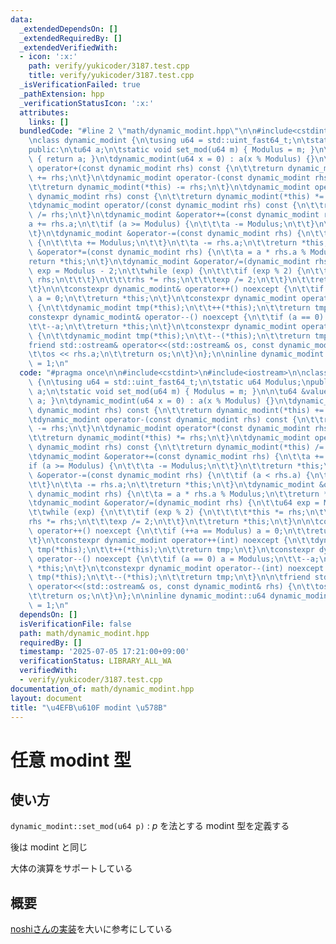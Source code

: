 ```yaml
---
data:
  _extendedDependsOn: []
  _extendedRequiredBy: []
  _extendedVerifiedWith:
  - icon: ':x:'
    path: verify/yukicoder/3187.test.cpp
    title: verify/yukicoder/3187.test.cpp
  _isVerificationFailed: true
  _pathExtension: hpp
  _verificationStatusIcon: ':x:'
  attributes:
    links: []
  bundledCode: "#line 2 \"math/dynamic_modint.hpp\"\n\n#include<cstdint>\n#include<iostream>\n\
    \nclass dynamic_modint {\n\tusing u64 = std::uint_fast64_t;\n\tstatic u64 Modulus;\n\
    public:\n\tu64 a;\n\tstatic void set_mod(u64 m) { Modulus = m; }\n\n\tu64 &value()\
    \ { return a; }\n\tdynamic_modint(u64 x = 0) : a(x % Modulus) {}\n\tdynamic_modint\
    \ operator+(const dynamic_modint rhs) const {\n\t\treturn dynamic_modint(*this)\
    \ += rhs;\n\t}\n\tdynamic_modint operator-(const dynamic_modint rhs) const {\n\
    \t\treturn dynamic_modint(*this) -= rhs;\n\t}\n\tdynamic_modint operator*(const\
    \ dynamic_modint rhs) const {\n\t\treturn dynamic_modint(*this) *= rhs;\n\t}\n\
    \tdynamic_modint operator/(const dynamic_modint rhs) const {\n\t\treturn dynamic_modint(*this)\
    \ /= rhs;\n\t}\n\tdynamic_modint &operator+=(const dynamic_modint rhs) {\n\t\t\
    a += rhs.a;\n\t\tif (a >= Modulus) {\n\t\t\ta -= Modulus;\n\t\t}\n\t\treturn *this;\n\
    \t}\n\tdynamic_modint &operator-=(const dynamic_modint rhs) {\n\t\tif (a < rhs.a)\
    \ {\n\t\t\ta += Modulus;\n\t\t}\n\t\ta -= rhs.a;\n\t\treturn *this;\n\t}\n\tdynamic_modint\
    \ &operator*=(const dynamic_modint rhs) {\n\t\ta = a * rhs.a % Modulus;\n\t\t\
    return *this;\n\t}\n\tdynamic_modint &operator/=(dynamic_modint rhs) {\n\t\tu64\
    \ exp = Modulus - 2;\n\t\twhile (exp) {\n\t\t\tif (exp % 2) {\n\t\t\t\t*this *=\
    \ rhs;\n\t\t\t}\n\t\t\trhs *= rhs;\n\t\t\texp /= 2;\n\t\t}\n\t\treturn *this;\n\
    \t}\n\n\tconstexpr dynamic_modint& operator++() noexcept {\n\t\tif (++a == Modulus)\
    \ a = 0;\n\t\treturn *this;\n\t}\n\tconstexpr dynamic_modint operator++(int) noexcept\
    \ {\n\t\tdynamic_modint tmp(*this);\n\t\t++(*this);\n\t\treturn tmp;\n\t}\n\t\
    constexpr dynamic_modint& operator--() noexcept {\n\t\tif (a == 0) a = Modulus;\n\
    \t\t--a;\n\t\treturn *this;\n\t}\n\tconstexpr dynamic_modint operator--(int) noexcept\
    \ {\n\t\tdynamic_modint tmp(*this);\n\t\t--(*this);\n\t\treturn tmp;\n\t}\n\n\t\
    friend std::ostream& operator<<(std::ostream& os, const dynamic_modint& rhs) {\n\
    \t\tos << rhs.a;\n\t\treturn os;\n\t}\n};\n\ninline dynamic_modint::u64 dynamic_modint::Modulus\
    \ = 1;\n"
  code: "#pragma once\n\n#include<cstdint>\n#include<iostream>\n\nclass dynamic_modint\
    \ {\n\tusing u64 = std::uint_fast64_t;\n\tstatic u64 Modulus;\npublic:\n\tu64\
    \ a;\n\tstatic void set_mod(u64 m) { Modulus = m; }\n\n\tu64 &value() { return\
    \ a; }\n\tdynamic_modint(u64 x = 0) : a(x % Modulus) {}\n\tdynamic_modint operator+(const\
    \ dynamic_modint rhs) const {\n\t\treturn dynamic_modint(*this) += rhs;\n\t}\n\
    \tdynamic_modint operator-(const dynamic_modint rhs) const {\n\t\treturn dynamic_modint(*this)\
    \ -= rhs;\n\t}\n\tdynamic_modint operator*(const dynamic_modint rhs) const {\n\
    \t\treturn dynamic_modint(*this) *= rhs;\n\t}\n\tdynamic_modint operator/(const\
    \ dynamic_modint rhs) const {\n\t\treturn dynamic_modint(*this) /= rhs;\n\t}\n\
    \tdynamic_modint &operator+=(const dynamic_modint rhs) {\n\t\ta += rhs.a;\n\t\t\
    if (a >= Modulus) {\n\t\t\ta -= Modulus;\n\t\t}\n\t\treturn *this;\n\t}\n\tdynamic_modint\
    \ &operator-=(const dynamic_modint rhs) {\n\t\tif (a < rhs.a) {\n\t\t\ta += Modulus;\n\
    \t\t}\n\t\ta -= rhs.a;\n\t\treturn *this;\n\t}\n\tdynamic_modint &operator*=(const\
    \ dynamic_modint rhs) {\n\t\ta = a * rhs.a % Modulus;\n\t\treturn *this;\n\t}\n\
    \tdynamic_modint &operator/=(dynamic_modint rhs) {\n\t\tu64 exp = Modulus - 2;\n\
    \t\twhile (exp) {\n\t\t\tif (exp % 2) {\n\t\t\t\t*this *= rhs;\n\t\t\t}\n\t\t\t\
    rhs *= rhs;\n\t\t\texp /= 2;\n\t\t}\n\t\treturn *this;\n\t}\n\n\tconstexpr dynamic_modint&\
    \ operator++() noexcept {\n\t\tif (++a == Modulus) a = 0;\n\t\treturn *this;\n\
    \t}\n\tconstexpr dynamic_modint operator++(int) noexcept {\n\t\tdynamic_modint\
    \ tmp(*this);\n\t\t++(*this);\n\t\treturn tmp;\n\t}\n\tconstexpr dynamic_modint&\
    \ operator--() noexcept {\n\t\tif (a == 0) a = Modulus;\n\t\t--a;\n\t\treturn\
    \ *this;\n\t}\n\tconstexpr dynamic_modint operator--(int) noexcept {\n\t\tdynamic_modint\
    \ tmp(*this);\n\t\t--(*this);\n\t\treturn tmp;\n\t}\n\n\tfriend std::ostream&\
    \ operator<<(std::ostream& os, const dynamic_modint& rhs) {\n\t\tos << rhs.a;\n\
    \t\treturn os;\n\t}\n};\n\ninline dynamic_modint::u64 dynamic_modint::Modulus\
    \ = 1;\n"
  dependsOn: []
  isVerificationFile: false
  path: math/dynamic_modint.hpp
  requiredBy: []
  timestamp: '2025-07-05 17:21:00+09:00'
  verificationStatus: LIBRARY_ALL_WA
  verifiedWith:
  - verify/yukicoder/3187.test.cpp
documentation_of: math/dynamic_modint.hpp
layout: document
title: "\u4EFB\u610F modint \u578B"
---
```


# 任意 modint 型

## 使い方

``dynamic_modint::set_mod(u64 p)`` : $p$ を法とする modint 型を定義する

後は modint と同じ

大体の演算をサポートしている

## 概要

[noshiさんの実装](https://noshi91.hatenablog.com/entry/2019/03/31/174006)を大いに参考にしている
